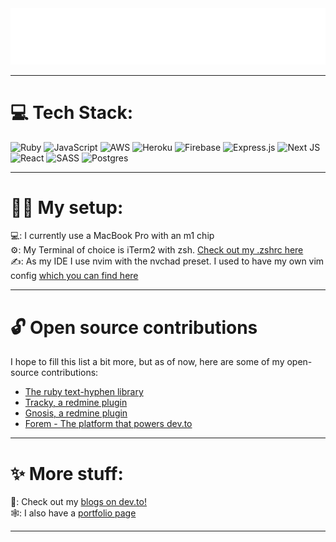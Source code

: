 <img src="./header.svg" alt="readme header" />

<hr>

<h1 id="-tech-stack-">💻 Tech Stack:</h1>
<p style="text-align: left">
    <img src="https://img.shields.io/badge/ruby-%23CC342D.svg?style=for-the-badge&amp;logo=ruby&amp;logoColor=white" alt="Ruby">
    <img src="https://img.shields.io/badge/javascript-%23323330.svg?style=for-the-badge&amp;logo=javascript&amp;logoColor=%23F7DF1E" alt="JavaScript">
    <img src="https://img.shields.io/badge/AWS-%23FF9900.svg?style=for-the-badge&amp;logo=amazon-aws&amp;logoColor=white" alt="AWS">
    <img src="https://img.shields.io/badge/heroku-%23430098.svg?style=for-the-badge&amp;logo=heroku&amp;logoColor=white" alt="Heroku">
    <img src="https://img.shields.io/badge/firebase-%23039BE5.svg?style=for-the-badge&amp;logo=firebase" alt="Firebase">
    <img src="https://img.shields.io/badge/express.js-%23404d59.svg?style=for-the-badge&amp;logo=express&amp;logoColor=%2361DAFB" alt="Express.js">
    <img src="https://img.shields.io/badge/Next-black?style=for-the-badge&amp;logo=next.js&amp;logoColor=white" alt="Next JS">
    <img src="https://img.shields.io/badge/react-%2320232a.svg?style=for-the-badge&amp;logo=react&amp;logoColor=%2361DAFB" alt="React">
    <img src="https://img.shields.io/badge/SASS-hotpink.svg?style=for-the-badge&amp;logo=SASS&amp;logoColor=white" alt="SASS">
    <img src="https://img.shields.io/badge/postgres-%23316192.svg?style=for-the-badge&amp;logo=postgresql&amp;logoColor=white" alt="Postgres">
</p>

<hr>

<h1 id="-my-setup-">👨‍💻 My setup:</h1>
<p>
    💻: I currently use a MacBook Pro with an m1 chip <br>
    ⚙️: My Terminal of choice is iTerm2 with zsh. <a href="https://github.com/aneshodza/.dotfiles/blob/main/.zshrc">Check out my .zshrc here</a><br>
    ✍️: As my IDE I use nvim with the nvchad preset. I used to have my own vim config <a href="https://github.com/aneshodza/.dotfiles/blob/main/.vimrc">which you can find here</a>
</p>

<hr>

<h1 id="-open-source-contributions">🔓 Open source contributions</h1>
<p>
    I hope to fill this list a bit more, but as of now, here are some of my open-source contributions:
</p>
<ul>
    <li>
        <a href="https://github.com/halostatue/text-hyphen/blob/main/History.md#150--2023-03-18">The ruby text-hyphen library</a>
    </li>
    <li>
        <a href="https://github.com/renuo/redmine_tracky">Tracky, a redmine plugin</a>
    </li>
    <li>
        <a href="https://github.com/aneshodza/gnosis">Gnosis, a redmine plugin</a>
    </li>
    <li>
        <a href="https://github.com/forem/forem/pull/19503">Forem - The platform that powers dev.to</a>
    </li>
</ul>
<hr>
<h1 id="-more-stuff-">✨ More stuff:</h1>
<p>
    📝: Check out my <a href="https://dev.to/aneshodza">blogs on dev.to!</a><br>
    🕸: I also have a <a href="aneshodza.ch">portfolio page</a>
</p>
<hr>
<p>
    <a href="https://visitcount.itsvg.in">
        <img src="https://visitcount.itsvg.in/api?id=aneshodza&amp;icon=0&amp;color=0" alt="">
    </a>
</p>
